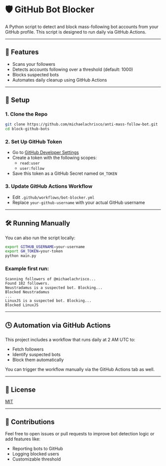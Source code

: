 # 🛡️ GitHub Bot Blocker

A Python script to detect and block mass-following bot accounts from your GitHub profile. This script is designed to run daily via GitHub Actions.

---

## 🚀 Features
- Scans your followers
- Detects accounts following over a threshold (default: 1000)
- Blocks suspected bots
- Automates daily cleanup using GitHub Actions

---

## 🔧 Setup

### 1. Clone the Repo
```bash
git clone https://github.com/michaelachrisco/anti-mass-follow-bot.git
cd block-github-bots
```

### 2. Set Up GitHub Token
- Go to [GitHub Developer Settings](https://github.com/settings/tokens)
- Create a token with the following scopes:
  - `read:user`
  - `user:follow`
- Save this token as a GitHub Secret named `GH_TOKEN`

### 3. Update GitHub Actions Workflow
- Edit `.github/workflows/bot-blocker.yml`
- Replace `your-github-username` with your actual GitHub username

---

## 🛠️ Running Manually

You can also run the script locally:
```bash
export GITHUB_USERNAME=your-username
export GH_TOKEN=your-token
python main.py
```
### Example first run:
```
Scanning followers of @michaelachrisco...
Found 182 followers.
Neustradamus is a suspected bot. Blocking...
Blocked Neustradamus
...
LinuxJS is a suspected bot. Blocking...
Blocked LinuxJS
```


---

## 🕒 Automation via GitHub Actions

This project includes a workflow that runs daily at 2 AM UTC to:
- Fetch followers
- Identify suspected bots
- Block them automatically

You can trigger the workflow manually via the GitHub Actions tab as well.

---

## 📜 License
[MIT](LICENSE)

---

## 🙏 Contributions
Feel free to open issues or pull requests to improve bot detection logic or add features like:
- Reporting bots to GitHub
- Logging blocked users
- Customizable threshold

